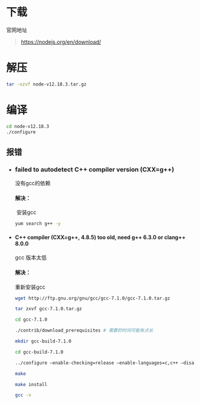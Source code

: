 # 下载 

官网地址

> https://nodejs.org/en/download/

# 解压

```bash
tar -xzvf node-v12.18.3.tar.gz
```

# 编译

```bash
cd node-v12.18.3
./configure
```

## 报错

- ### failed to autodetect C++ compiler version (CXX=g++)

    没有gcc的依赖

    #### 解决：

    ​	安装gcc

    ```bash
    yum search g++ -y
    ```

- ####  C++ compiler (CXX=g++, 4.8.5) too old, need g++ 6.3.0 or clang++ 8.0.0

    gcc 版本太低

    #### 解决：

    重新安装gcc

    ```bash
    wget http://ftp.gnu.org/gnu/gcc/gcc-7.1.0/gcc-7.1.0.tar.gz
    
    tar zxvf gcc-7.1.0.tar.gz
    
    cd gcc-7.1.0
    
    ./contrib/download_prerequisites # 需要的时间可能有点长
    
    mkdir gcc-build-7.1.0
    
    cd gcc-build-7.1.0
    
    ../configure –enable-checking=release –enable-languages=c,c++ –disable-multilib
    
    make
    
    make install
    
    gcc -v
    ```

    